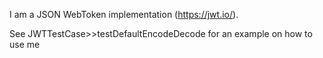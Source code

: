 I am a JSON WebToken implementation (https://jwt.io/).

See JWTTestCase>>testDefaultEncodeDecode for an example on how to use me